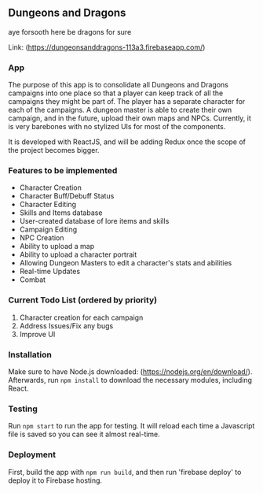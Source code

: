 ## Dungeons and Dragons ##
aye forsooth here be dragons for sure

Link: (https://dungeonsanddragons-113a3.firebaseapp.com/)

### App
The purpose of this app is to consolidate all Dungeons and Dragons campaigns into one place so that a player can keep track of all the campaigns they might be part of. The player has a separate character for each of the campaigns. A dungeon master is able to create their own campaign, and in the future, upload their own maps and NPCs. Currently, it is very barebones with no stylized UIs for most of the components.

It is developed with ReactJS, and will be adding Redux once the scope of the project becomes bigger.

### Features to be implemented
- Character Creation
- Character Buff/Debuff Status
- Character Editing
- Skills and Items database
- User-created database of lore items and skills
- Campaign Editing
- NPC Creation
- Ability to upload a map
- Ability to upload a character portrait
- Allowing Dungeon Masters to edit a character's stats and abilities
- Real-time Updates
- Combat

### Current Todo List (ordered by priority)
1. Character creation for each campaign
2. Address Issues/Fix any bugs
3. Improve UI

### Installation
Make sure to have Node.js downloaded: (https://nodejs.org/en/download/). Afterwards, run `npm install` to download the necessary modules, including React.

### Testing
Run `npm start` to run the app for testing. It will reload each time a Javascript file is saved so you can see it almost real-time.

### Deployment
First, build the app with `npm run build`, and then run 'firebase deploy' to deploy it to Firebase hosting.
